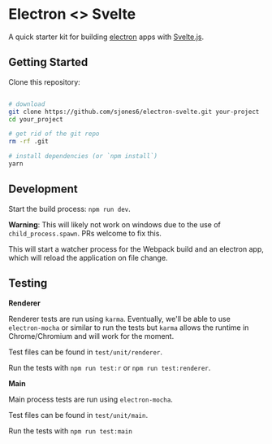 # Electron <> Svelte

A quick starter kit for building [electron](https://electronjs.org/) apps with [Svelte.js](https://svelte.technology).

## Getting Started

Clone this repository:

```bash

# download
git clone https://github.com/sjones6/electron-svelte.git your-project
cd your_project

# get rid of the git repo
rm -rf .git

# install dependencies (or `npm install`)
yarn
```

## Development

Start the build process: `npm run dev`.

**Warning**: This will likely not work on windows due to the use of `child_process.spawn`. PRs welcome to fix this.

This will start a watcher process for the Webpack build and an electron app, which will reload the application on file change.

## Testing

**Renderer**

Renderer tests are run using `karma`. Eventually, we'll be able to use `electron-mocha` or similar to run the tests but `karma` allows the runtime in Chrome/Chromium and will work for the moment.

Test files can be found in `test/unit/renderer`.

Run the tests with `npm run test:r` or `npm run test:renderer`.

**Main**

Main process tests are run using `electron-mocha`.

Test files can be found in `test/unit/main`.

Run the tests with `npm run test:main`